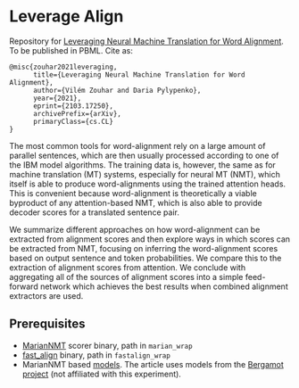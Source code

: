 # Leverage Align

Repository for [Leveraging Neural Machine Translation for Word Alignment](https://arxiv.org/abs/2103.17250). To be published in PBML. Cite as:

```
@misc{zouhar2021leveraging,
      title={Leveraging Neural Machine Translation for Word Alignment}, 
      author={Vilém Zouhar and Daria Pylypenko},
      year={2021},
      eprint={2103.17250},
      archivePrefix={arXiv},
      primaryClass={cs.CL}
}
```

The most common tools for word-alignment rely on a large amount of parallel sentences, which are then usually processed according to one of the IBM model algorithms. The training data is, however, the same as for machine translation (MT) systems, especially for neural MT (NMT), which itself is able to produce word-alignments using the trained attention heads. This is convenient because word-alignment is theoretically a viable byproduct of any attention-based NMT, which is also able to provide decoder scores for a translated sentence pair.

We summarize different approaches on how word-alignment can be extracted from alignment scores and then explore ways in which scores can be extracted from NMT, focusing on inferring the word-alignment scores based on output sentence and token probabilities. We compare this to the extraction of alignment scores from attention. We conclude with aggregating all of the sources of alignment scores into a simple feed-forward network which achieves the best results when combined alignment extractors are used. 



## Prerequisites

- [MarianNMT](https://marian-nmt.github.io) scorer binary, path in `marian_wrap`
- [fast_align](https://github.com/clab/fast_align) binary, path in `fastalign_wrap`
- MarianNMT based [models](http://statmt.org/bergamot/models/). The article uses models from the [Bergamot project](https://github.com/browsermt/students) (not affiliated with this experiment).
